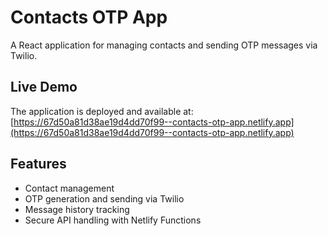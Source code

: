 # Contacts OTP App

A React application for managing contacts and sending OTP messages via Twilio.

## Live Demo

The application is deployed and available at: [https://67d50a81d38ae19d4dd70f99--contacts-otp-app.netlify.app](https://67d50a81d38ae19d4dd70f99--contacts-otp-app.netlify.app)

## Features

- Contact management
- OTP generation and sending via Twilio
- Message history tracking
- Secure API handling with Netlify Functions